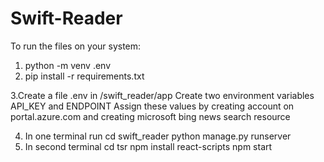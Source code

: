# Swift-Reader


To run the files on your system:

1. python -m venv .env
2. pip install -r requirements.txt

3.Create a file .env in /swift_reader/app
Create two environment variables API_KEY and ENDPOINT
Assign these values by creating account on portal.azure.com and creating microsoft bing news search resource

4. In one terminal run cd swift_reader python manage.py runserver
5. In second terminal cd tsr npm install react-scripts npm start
